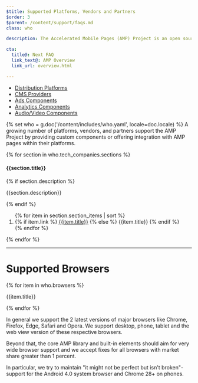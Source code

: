 ```yaml
---
$title: Supported Platforms, Vendors and Partners
$order: 3
$parent: /content/support/faqs.md
class: who

description: The Accelerated Mobile Pages (AMP) Project is an open source initiative that makes it easy for publishers to create mobile-friendly content once and have it load instantly everywhere. – Accelerated Mobile Pages Project

cta:
  title@: Next FAQ
  link_text@: AMP Overview
  link_url: overview.html

---
```

<div class="toc">
  <ul>
    <li><a href="#distribution-platforms">Distribution Platforms</a></li>
    <li><a href="#cms-providers">CMS Providers</a></li>
    <li><a href="#ads-components">Ads Components</a></li>
    <li><a href="#analytics-components">Analytics Components</a></li>
    <li><a href="#audio-video-components">Audio/Video Components</a></li>
  </ul>
</div>

{% set who = g.doc('/content/includes/who.yaml', locale=doc.locale) %}
A growing number of platforms, vendors, and partners support the AMP Project by providing custom components or offering integration with AMP pages within their platforms.

<div class="who-container">
  <amp-accordion>
  {% for section in who.tech_companies.sections %}
    <section id="{{section.title|slug}}" {% if loop.index == 1 %}expanded{% endif %}>
      <div class="accordion-header">
        <h4 class="accordion-title">{{section.title}}</h4>
        {% if section.description %}<p>{{section.description}}</p>{% endif %}
      </div>
      <div class="accordion-content">
        <ol class="item-container">
        {% for item in section.section_items | sort %}
          <li class="item">
            {% if item.link %}
              <a href="{{item.link}}">{{item.title}}</a>
            {% else %}
              {{item.title}}
            {% endif %}
          </li>
        {% endfor %}
        </ol>
      </div>
    </section>
  {% endfor %}
  </amp-accordion>
</div>

<hr>

# Supported Browsers

<div class="browser-container">
{% for item in who.browsers %}
  <div class="browser">
    <amp-img width="75"
        height="75"
        layout="responsive"
        src="{{item.img}}"></amp-img>
    <p class="browser-title">{{item.title}}</p>
  </div>
{% endfor %}
</div>

In general we support the 2 latest versions of major browsers like Chrome, Firefox, Edge, Safari and Opera. We support desktop, phone, tablet and the web view version of these respective browsers.

Beyond that, the core AMP library and built-in elements should aim for very wide browser support and we accept fixes for all browsers with market share greater than 1 percent.

In particular, we try to maintain "it might not be perfect but isn't broken"-support for the Android 4.0 system browser and Chrome 28+ on phones.
